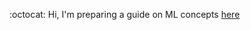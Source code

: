 :octocat:  Hi,  I'm preparing a guide on ML concepts [here](https://github.com/fatemehsrz/ML_Concepts) 

<script type="text/javascript" src="//counter.websiteout.com/js/23/0/0/0"></script>




